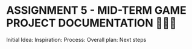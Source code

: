 # **ASSIGNMENT 5 - MID-TERM GAME PROJECT DOCUMENTATION** 🎨🔮✨ #
Initial Idea: 
Inspiration:
Process: 
Overall plan: 
Next steps 
